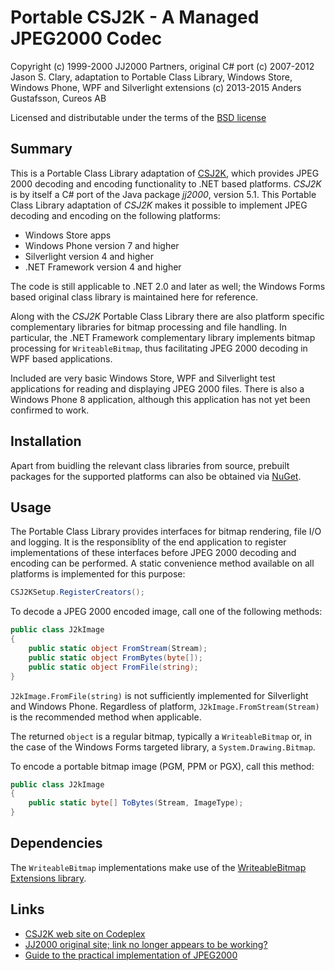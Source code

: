 # Portable CSJ2K - A Managed JPEG2000 Codec

Copyright (c) 1999-2000 JJ2000 Partners, original C# port (c) 2007-2012 Jason S. Clary, adaptation to Portable Class Library, Windows Store, Windows Phone, WPF and Silverlight extensions (c) 2013-2015 Anders Gustafsson, Cureos AB   

Licensed and distributable under the terms of the [BSD license](http://www.opensource.org/licenses/bsd-license.php)

## Summary

This is a Portable Class Library adaptation of [CSJ2K](http://csj2k.codeplex.com/), which provides JPEG 2000 decoding and encoding functionality to .NET based platforms. *CSJ2K* is by itself a C# port of the Java 
package *jj2000*, version 5.1. This Portable Class Library adaptation of *CSJ2K* makes it possible to implement JPEG decoding and encoding on the following platforms:

* Windows Store apps
* Windows Phone version 7 and higher
* Silverlight version 4 and higher
* .NET Framework version 4 and higher

The code is still applicable to .NET 2.0 and later as well; the Windows Forms based original class library is maintained here for reference.

Along with the *CSJ2K* Portable Class Library there are also platform specific complementary libraries for bitmap processing and file handling. In particular, the .NET Framework complementary library implements bitmap processing
for `WriteableBitmap`, thus facilitating JPEG 2000 decoding in WPF based applications.

Included are very basic Windows Store, WPF and Silverlight test applications for reading and displaying JPEG 2000 files. There is also a Windows Phone 8 application, although this application has not yet been confirmed to work.

## Installation

Apart from buidling the relevant class libraries from source, prebuilt packages for the supported platforms can also be obtained via [NuGet](https://nuget.org/packages/CSJ2K/).

## Usage

The Portable Class Library provides interfaces for bitmap rendering, file I/O and logging. It is the responsiblity of the end application to register implementations of these interfaces before JPEG 2000 decoding and encoding
can be performed. A static convenience method available on all platforms is implemented for this purpose:

```csharp
CSJ2KSetup.RegisterCreators();
```

To decode a JPEG 2000 encoded image, call one of the following methods:

```csharp
public class J2kImage
{
	public static object FromStream(Stream);
	public static object FromBytes(byte[]);
	public static object FromFile(string);
}
```

`J2kImage.FromFile(string)` is not sufficiently implemented for Silverlight and Windows Phone. Regardless of platform, `J2kImage.FromStream(Stream)` is the recommended method when applicable.

The returned `object` is a regular bitmap, typically a `WriteableBitmap` or, in the case of the Windows Forms targeted library, a `System.Drawing.Bitmap`.

To encode a portable bitmap image (PGM, PPM or PGX), call this method:

```csharp
public class J2kImage
{
	public static byte[] ToBytes(Stream, ImageType);
}
```

## Dependencies

The `WriteableBitmap` implementations make use of the [WriteableBitmap Extensions library](http://writeablebitmapex.codeplex.com/).

## Links

* [CSJ2K web site on Codeplex](http://csj2k.codeplex.com/)
* [JJ2000 original site; link no longer appears to be working?](http://jj2000.epfl.ch/)
* [Guide to the practical implementation of JPEG2000](http://www.jpeg.org/jpeg2000guide/guide/contents.html)
